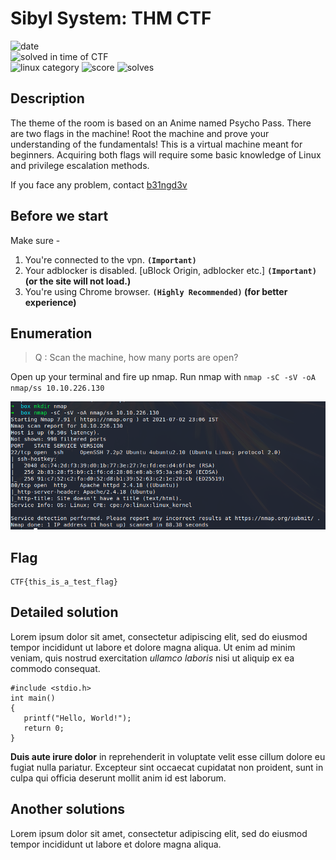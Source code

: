 # Sibyl System: THM CTF

![date](https://img.shields.io/badge/date-02.07.2021-brightgreen.svg)  
![solved in time of CTF](https://img.shields.io/badge/solved-in%20time%20of%20CTF-brightgreen.svg)  
![linux category](https://img.shields.io/badge/category-linux-lightgrey.svg)
![score](https://img.shields.io/badge/score-200+-blue.svg)
![solves](https://img.shields.io/badge/solves-1+-brightgreen.svg)

## Description
The theme of the room is based on an Anime named Psycho Pass.
There are two flags in the machine!  Root the machine and prove your understanding of the fundamentals! This is a virtual machine meant for beginners. Acquiring both flags will require some basic knowledge of Linux and privilege escalation methods.

If you face any problem, contact [b31ngd3v](mailto:b31ngd3v@gmail.com)

## Before we start
Make sure -
1. You're connected to the vpn. **```(Important)```**
2. Your adblocker is disabled. [uBlock Origin, adblocker etc.] **```(Important)``` (or the site will not load.)**
3. You're using Chrome browser. **```(Highly Recommended)``` (for better experience)**


## Enumeration
> Q : Scan the machine, how many ports are open?

Open up your terminal and fire up nmap. Run nmap with ```nmap -sC -sV -oA nmap/ss 10.10.226.130```

![alt text](https://github.com/b31ngD3v/THM-Writeups/blob/main/image.png?raw=true "nmap result")

## Flag
```
CTF{this_is_a_test_flag}
```

## Detailed solution
Lorem ipsum dolor sit amet, consectetur adipiscing elit, sed do eiusmod tempor incididunt ut labore et dolore magna aliqua. Ut enim ad minim veniam, quis nostrud exercitation *ullamco laboris* nisi ut aliquip ex ea commodo consequat.

```
#include <stdio.h>
int main()
{
   printf("Hello, World!");
   return 0;
}
```

**Duis aute irure dolor** in reprehenderit in voluptate velit esse cillum dolore eu fugiat nulla pariatur. Excepteur sint occaecat cupidatat non proident, sunt in culpa qui officia deserunt mollit anim id est laborum.

## Another solutions
Lorem ipsum dolor sit amet, consectetur adipiscing elit, sed do eiusmod tempor incididunt ut labore et dolore magna aliqua.

